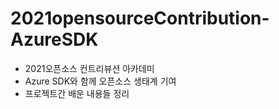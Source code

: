 # 2021opensourceContribution-AzureSDK
+ 2021오픈소스 컨트리뷰션 아카데미
+ Azure SDK와 함께 오픈소스 생태계 기여
+ 프로젝트간 배운 내용들 정리
